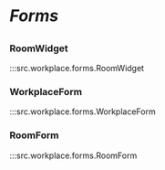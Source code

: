 # ***Forms***

##

### RoomWidget
:::src.workplace.forms.RoomWidget

### WorkplaceForm
:::src.workplace.forms.WorkplaceForm

### RoomForm
:::src.workplace.forms.RoomForm
